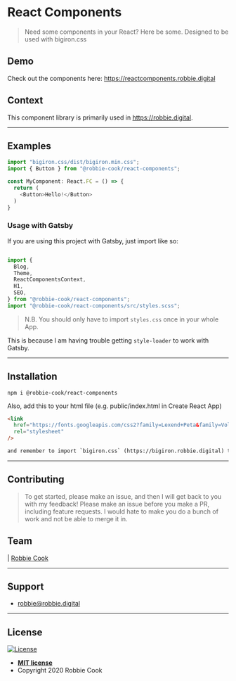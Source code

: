 # React Components

> Need some components in your React? Here be some. Designed to be used with
> bigiron.css

## Demo

Check out the components here: https://reactcomponents.robbie.digital

## Context

This component library is primarily used in https://robbie.digital.

---

## Examples

```typescript
import "bigiron.css/dist/bigiron.min.css";
import { Button } from "@robbie-cook/react-components";

const MyComponent: React.FC = () => {
  return (
    <Button>Hello!</Button>
  )
}
```

### Usage with Gatsby

If you are using this project with Gatsby, just import like so:
```typescript

import {
  Blog,
  Theme,
  ReactComponentsContext,
  H1,
  SEO,
} from "@robbie-cook/react-components";
import "@robbie-cook/react-components/src/styles.scss";
```

> N.B. You should only have to import `styles.css` once in your whole App.

This is because I am having trouble getting `style-loader` to work with Gatsby.

--- 

## Installation

`npm i @robbie-cook/react-components`

Also, add this to your html file (e.g. public/index.html in Create React App)

```html
<link
  href="https://fonts.googleapis.com/css2?family=Lexend+Peta&family=Vollkorn:ital,wght@0,600;0,700;0,800;0,900;1,700&display=swap"
  rel="stylesheet"
/>

and remember to import `bigiron.css` (https://bigiron.robbie.digital) too.
```

---

## Contributing

> To get started, please make an issue, and then I will get back to you with my feedback! Please make an issue before you make a PR, including feature requests.
I would hate to make you do a bunch of work and not be able to merge it in.

## Team

| <a href="https://github.com/Robbie-Cook/" target="_blank">Robbie Cook</a>

---

## Support


- robbie@robbie.digital

---

## License

[![License](http://img.shields.io/:license-mit-blue.svg?style=flat-square)](http://badges.mit-license.org)

- **[MIT license](http://opensource.org/licenses/mit-license.php)**
- Copyright 2020 Robbie Cook
